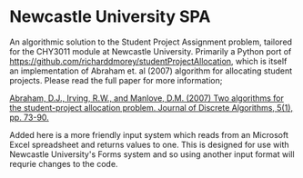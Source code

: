 #  Newcastle University SPA 
An algorithmic solution to the Student Project Assignment problem, tailored for the CHY3011 module at Newcastle University. Primarily a Python port of https://github.com/richarddmorey/studentProjectAllocation, which is itself an implementation of Abraham et. al (2007) algorithm for allocating student projects. Please read the full paper for more information; 

[Abraham, D.J., Irving, R.W., and Manlove, D.M. (2007) Two algorithms for the student-project allocation problem. Journal of Discrete Algorithms, 5(1), pp. 73-90.](doi:10.1016/j.jda.2006.03.006)

Added here is a more friendly input system which reads from an Microsoft Excel spreadsheet and returns values to one. This is designed for use with Newcastle University's Forms system and so using another input format will requrie changes to the code. 
